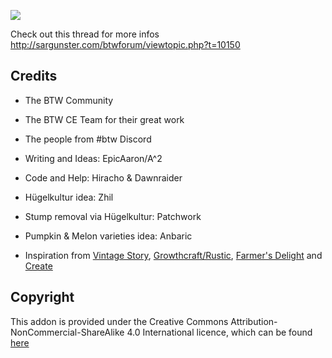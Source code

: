 ![](https://i.imgur.com/65matAe.png)

Check out this thread for more infos http://sargunster.com/btwforum/viewtopic.php?t=10150

## Credits
- The BTW Community
- The BTW CE Team for their great work
- The people from #btw Discord
- Writing and Ideas: EpicAaron/A^2
- Code and Help: Hiracho & Dawnraider
- Hügelkultur idea: Zhil
- Stump removal via Hügelkultur: Patchwork
- Pumpkin & Melon varieties idea: Anbaric

- Inspiration from [Vintage Story](https://www.vintagestory.at), [Growthcraft/Rustic](https://github.com/GrowthcraftCE/), [Farmer's Delight](https://github.com/vectorwing/FarmersDelight) and [Create](https://github.com/Creators-of-Create/Create)

## Copyright
This addon is provided under the Creative Commons Attribution-NonCommercial-ShareAlike 4.0 International licence, which can be found [here](https://creativecommons.org/licenses/by-nc-sa/4.0/)